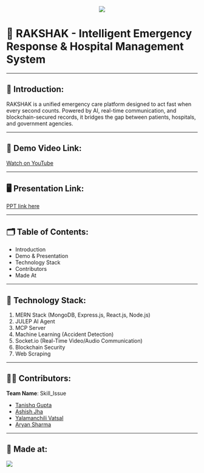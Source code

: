 <p align="center">
  <img src=[](https://postimage.me/images/2025/04/19/built-at-hack36.png) />
</p>

# 🚨 RAKSHAK - Intelligent Emergency Response & Hospital Management System

---

## 🧭 Introduction:
RAKSHAK is a unified emergency care platform designed to act fast when every second counts. Powered by AI, real-time communication, and blockchain-secured records, it bridges the gap between patients, hospitals, and government agencies.

---

## 🎥 Demo Video Link:
[Watch on YouTube](https://youtu.be/dQw4w9WgXcQ)

---

## 🖥 Presentation Link:
[PPT link here](https://docs.google.com/presentation/d/1QzrS343LTiy1n5ciA5V6mPJntBJTBVLSHBSJ2gxz52o/edit?usp=sharing
)

---

## 🗂 Table of Contents:
- Introduction
- Demo & Presentation
- Technology Stack
- Contributors
- Made At

---

## 🧪 Technology Stack:
1. MERN Stack (MongoDB, Express.js, React.js, Node.js)  
2. JULEP AI Agent  
3. MCP Server  
4. Machine Learning (Accident Detection)  
5. Socket.io (Real-Time Video/Audio Communication)  
6. Blockchain Security  
7. Web Scraping  

---

## 👨‍💻 Contributors:
**Team Name**: Skill_Issue

- [Tanishq Gupta](https://github.com/StormShadow26)
- [Ashish Jha](https://github.com/ashishjha20)
- [Yalamanchili Vatsal](https://github.com/YVATSAL)
- [Aryan Sharma](https://github.com/1aryansharma1)

---

## 🏁 Made at:
<p align="left">
  <img src="https://img.shields.io/badge/Built%20at-HACK36-orange?style=for-the-badge" />
</p>
